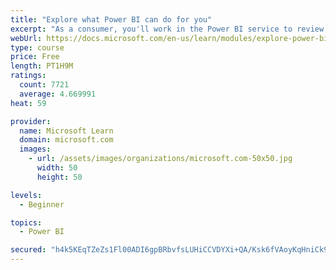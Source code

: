 ```yaml
---
title: "Explore what Power BI can do for you"
excerpt: "As a consumer, you'll work in the Power BI service to review and interact with content that has been shared with you. This module provides the foundational information that you need to work effectively in the Power BI service."
webUrl: https://docs.microsoft.com/en-us/learn/modules/explore-power-bi-service/
type: course
price: Free
length: PT1H9M
ratings:
  count: 7721
  average: 4.669991
heat: 59

provider:
  name: Microsoft Learn
  domain: microsoft.com
  images:
    - url: /assets/images/organizations/microsoft.com-50x50.jpg
      width: 50
      height: 50

levels:
  - Beginner

topics:
  - Power BI

secured: "h4k5KEqTZeZs1Fl00ADI6gpBRbvfsLUHiCCVDYXi+QA/Ksk6fVAoyKqHniCk9auqCfRgQ2Hrc8JSh7U3dTQYr5sRDCY217MePqnC+qZSAIY0k8Kjfrsmb6L3MdWFnxgqMUams7OA7B9gwPrlAfn7rDTixmzhDNkQqpM0u9Kb1m1KFdn7ov6p68K1XKWHwWCXl3fto95dlsfHzDPp5x34yrlb6FBw6lGTBWx7XmcihifFjRoBQccH92mtZmpa1uNlwNxOxdo3qnk0ZRGgp7Rrgy94e0Y9CAejZRMH352Y26SPMRJ/Ef9ISa/tCyfZLFhFeLGi6+yniQhjMT22ye/J/t/lHrHYpAhQEbg7uJiwc++ulCE4BBKSad7J29Yv4yTjS5UTX0YDfaUqBI8sJQ9xJWjbDSoXyxuSs5/wv102kmY=;LFI6KfnlNYfeKvkyHr7B9A=="
---
```


